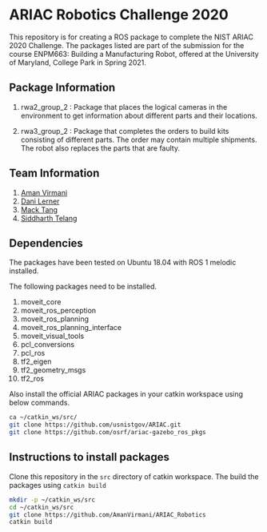 # ARIAC Robotics Challenge 2020
This repository is for creating a ROS package to complete the NIST ARIAC 2020 Challenge. The packages 
listed are part of the submission for the course ENPM663: Building a Manufacturing Robot, offered at the
University of Maryland, College Park in Spring 2021. 

## Package Information
1. rwa2_group_2 : Package that places the logical cameras in the environment to get information 
about different parts and their locations.
   
2. rwa3_group_2 : Package that completes the orders to build kits consisting of different parts.
The order may contain multiple shipments. The robot also replaces the parts that are faulty.
   
## Team Information
1. [Aman Virmani](https://github.com/AmanVirmani)
2. [Dani Lerner](https://github.com/dlerner97)
3. [Mack Tang](https://github.com/tangm7)
4. [Siddharth Telang](https://github.com/siddharthtelang)

## Dependencies
The packages have been tested on Ubuntu 18.04 with ROS 1 melodic installed. 

The following packages need to be installed.

1. moveit_core
2. moveit_ros_perception
3. moveit_ros_planning
4. moveit_ros_planning_interface
5. moveit_visual_tools
6. pcl_conversions
7. pcl_ros
8. tf2_eigen
9. tf2_geometry_msgs
10. tf2_ros

Also install the official ARIAC packages in your catkin workspace using below commands.

```bash
ca ~/catkin_ws/src/
git clone https://github.com/usnistgov/ARIAC.git
git clone https://github.com/osrf/ariac-gazebo_ros_pkgs
```
## Instructions to install packages
Clone this repository in the ```src``` directory of catkin workspace. The build the packages 
using ```catkin build```

```bash
mkdir -p ~/catkin_ws/src
cd ~/catkin_ws/src
git clone https://github.com/AmanVirmani/ARIAC_Robotics
catkin build
```

